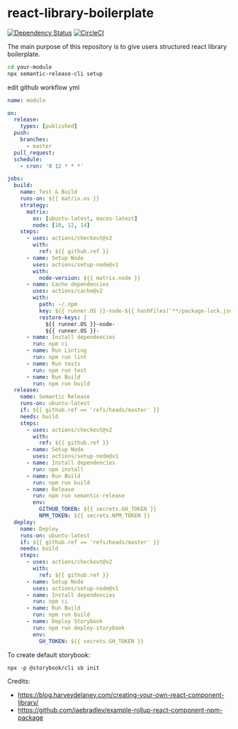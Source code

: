 # react-library-boilerplate

[![Dependency Status](https://david-dm.org/dreamsparkx/react-library-boilerplate.svg)](https://david-dm.org/dreamsparkx/react-library-boilerplate) [![CircleCI](https://circleci.com/gh/dreamsparkx/react-library-boilerplate.svg?style=svg)](https://circleci.com/gh/dreamsparkx/react-library-boilerplate)

The main purpose of this repository is to give users structured react library boilerplate.

```sh
cd your-module
npx semantic-release-cli setup
```

edit github workflow yml

```yml
name: module

on:
  release:
    types: [published]
  push:
    branches:
      - master
  pull_request:
  schedule:
    - cron: '0 12 * * *'

jobs:
  build:
    name: Test & Build
    runs-on: ${{ matrix.os }}
    strategy:
      matrix:
        os: [ubuntu-latest, macos-latest]
        node: [10, 12, 14]
    steps:
      - uses: actions/checkout@v2
        with:
          ref: ${{ github.ref }}
      - name: Setup Node
        uses: actions/setup-node@v1
        with:
          node-version: ${{ matrix.node }}
      - name: Cache dependencies
        uses: actions/cache@v2
        with:
          path: ~/.npm
          key: ${{ runner.OS }}-node-${{ hashFiles('**/package-lock.json') }}
          restore-keys: |
            ${{ runner.OS }}-node-
            ${{ runner.OS }}-
      - name: Install dependencies
        run: npm ci
      - name: Run Linting
        run: npm run lint
      - name: Run tests
        run: npm run test
      - name: Run Build
        run: npm run build
  release:
    name: Semantic Release
    runs-on: ubuntu-latest
    if: ${{ github.ref == 'refs/heads/master' }}
    needs: build
    steps:
      - uses: actions/checkout@v2
        with:
          ref: ${{ github.ref }}
      - name: Setup Node
        uses: actions/setup-node@v1
      - name: Install dependencies
        run: npm install
      - name: Run Build
        run: npm run build
      - name: Release
        run: npm run semantic-release
        env:
          GITHUB_TOKEN: ${{ secrets.GH_TOKEN }}
          NPM_TOKEN: ${{ secrets.NPM_TOKEN }}
  deploy:
    name: Deploy
    runs-on: ubuntu-latest
    if: ${{ github.ref == 'refs/heads/master' }}
    needs: build
    steps:
      - uses: actions/checkout@v2
        with:
          ref: ${{ github.ref }}
      - name: Setup Node
        uses: actions/setup-node@v1
      - name: Install dependencies
        run: npm ci
      - name: Run Build
        run: npm run build
      - name: Deploy Storybook
        run: npm run deploy-storybook
        env:
          GH_TOKEN: ${{ secrets.GH_TOKEN }}

```

To create default storybook:
```
npx -p @storybook/cli sb init
```


Credits:
 - https://blog.harveydelaney.com/creating-your-own-react-component-library/
 - https://github.com/jaebradley/example-rollup-react-component-npm-package

